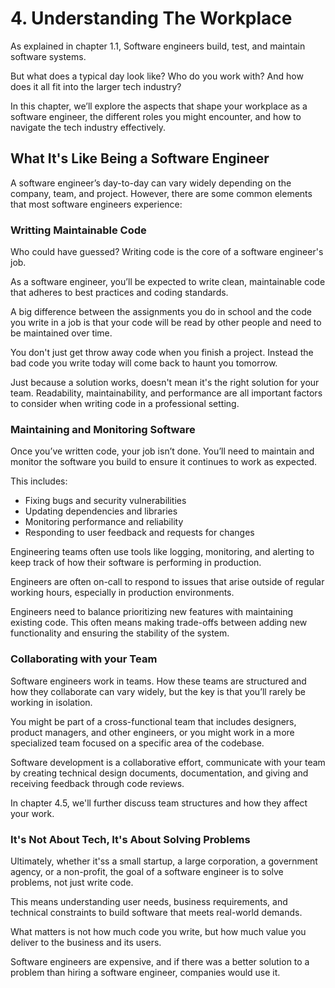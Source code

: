 # 4. Understanding The Workplace

As explained in chapter 1.1, Software engineers build, test, and maintain software systems.

But what does a typical day look like? Who do you work with? And how does it all fit into the larger tech industry?

In this chapter, we’ll explore the aspects that shape your workplace as a software engineer, the different roles you might encounter, and how to navigate the tech industry effectively.

## What It's Like Being a Software Engineer

A software engineer’s day-to-day can vary widely depending on the company, team, and project. However, there are some common elements that most software engineers experience:

### Writting Maintainable Code

Who could have guessed? Writing code is the core of a software engineer's job.

As a software engineer, you’ll be expected to write clean, maintainable code that adheres to best practices and coding standards.

A big difference between the assignments you do in school and the code you write in a job is that your code will be read by other people and need to be maintained over time.

You don't just get throw away code when you finish a project. Instead the bad code you write today will come back to haunt you tomorrow.

Just because a solution works, doesn't mean it's the right solution for your team. Readability, maintainability, and performance are all important factors to consider when writing code in a professional setting.

### Maintaining and Monitoring Software

Once you’ve written code, your job isn’t done. You’ll need to maintain and monitor the software you build to ensure it continues to work as expected.

This includes:

- Fixing bugs and security vulnerabilities
- Updating dependencies and libraries
- Monitoring performance and reliability
- Responding to user feedback and requests for changes

Engineering teams often use tools like logging, monitoring, and alerting to keep track of how their software is performing in production.

Engineers are often on-call to respond to issues that arise outside of regular working hours, especially in production environments.

Engineers need to balance prioritizing new features with maintaining existing code. This often means making trade-offs between adding new functionality and ensuring the stability of the system.

### Collaborating with your Team

Software engineers work in teams. How these teams are structured and how they collaborate can vary widely, but the key is that you’ll rarely be working in isolation.

You might be part of a cross-functional team that includes designers, product managers, and other engineers, or you might work in a more specialized team focused on a specific area of the codebase.

Software development is a collaborative effort, communicate with your team by creating technical design documents, documentation, and giving and receiving feedback through code reviews.

In chapter 4.5, we'll further discuss team structures and how they affect your work.

### It's Not About Tech, It's About Solving Problems

Ultimately, whether it'ss a small startup, a large corporation, a government agency, or a non-profit, the goal of a software engineer is to solve problems, not just write code.

This means understanding user needs, business requirements, and technical constraints to build software that meets real-world demands.

What matters is not how much code you write, but how much value you deliver to the business and its users.

Software engineers are expensive, and if there was a better solution to a problem than hiring a software engineer, companies would use it.
